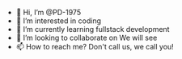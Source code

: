- 👋 Hi, I’m @PD-1975
- 👀 I’m interested in coding
- 🌱 I’m currently learning fullstack development
- 💞️ I’m looking to collaborate on We will see
- 📫 How to reach me? Don't call us, we call you!

<!---
PD-1975/PD-1975 is a ✨ special ✨ repository because its `README.md` (this file) appears on your GitHub profile.
You can click the Preview link to take a look at your changes.
--->
